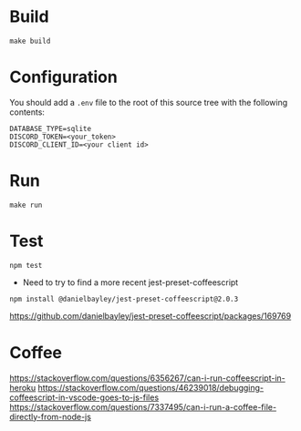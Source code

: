 # Build
```
make build
```

# Configuration

You should add a `.env` file to the root of this source tree with the following contents:

```
DATABASE_TYPE=sqlite
DISCORD_TOKEN=<your_token>
DISCORD_CLIENT_ID=<your client id>
```

# Run
```
make run
```

# Test
```
npm test
```
* Need to try to find a more recent jest-preset-coffeescript

```
npm install @danielbayley/jest-preset-coffeescript@2.0.3
```
https://github.com/danielbayley/jest-preset-coffeescript/packages/169769


# Coffee

https://stackoverflow.com/questions/6356267/can-i-run-coffeescript-in-heroku
https://stackoverflow.com/questions/46239018/debugging-coffeescript-in-vscode-goes-to-js-files
https://stackoverflow.com/questions/7337495/can-i-run-a-coffee-file-directly-from-node-js
